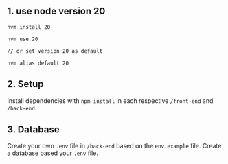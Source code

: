 ## 1. use node version 20

```
nvm install 20

nvm use 20

// or set version 20 as default

nvm alias default 20

```

## 2. Setup

Install dependencies with `npm install` in each respective `/front-end` and `/back-end`.

## 3. Database

Create your own `.env` file in `/back-end` based on the `env.example` file. Create a database based your `.env` file.
